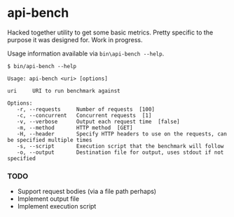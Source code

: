api-bench
=========

Hacked together utility to get some basic metrics. Pretty specific to the purpose it was designed for. Work in progress.

Usage information available via `bin\api-bench --help`.

```shell
$ bin/api-bench --help

Usage: api-bench <uri> [options]

uri     URI to run benchmark against

Options:
   -r, --requests     Number of requests  [100]
   -c, --concurrent   Concurrent requests  [1]
   -v, --verbose      Output each request time  [false]
   -m, --method       HTTP method  [GET]
   -H, --header       Specify HTTP headers to use on the requests, can be specified multiple times
   -s, --script       Execution script that the benchmark will follow
   -o, --output       Destination file for output, uses stdout if not specified
```

### TODO

* Support request bodies (via a file path perhaps)
* Implement output file
* Implement execution script